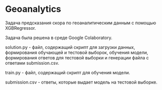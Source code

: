 # Geoanalytics
Задача предсказания скора по геоаналитическим данным с помощью XGBRegressor.

Задача была решена в среде Google Colaboratory.

solution.py - файл, содержащий скрипт для загрузки данных, формирования обучающей и тестовой выборок, обучения модели, формирования ответов для тестовой выборки и генерации файла с ответами submission.csv.

train.py - файл, содержащий скрипт для обучения модели.

submission.csv - ответы, которые выдает модель на тестовой выборке.
